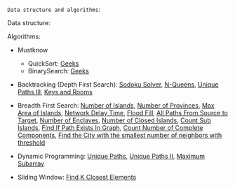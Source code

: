 `Data structure and algorithms`:

Data structure:

Algorithms:

- Mustknow

  - QuickSort: [Geeks](https://www.geeksforgeeks.org/quick-sort-algorithm/)
  - BinarySearch: [Geeks](https://www.geeksforgeeks.org/binary-search/)

- Backtracking (Depth First Search): [Sodoku Solver](https://leetcode.com/problems/sudoku-solver/description/), [N-Queens](https://leetcode.com/problems/n-queens/description/), [Unique Paths III](https://leetcode.com/problems/unique-paths-iii/description/), [Keys and Rooms](https://leetcode.com/problems/keys-and-rooms/description/)

- Breadth First Search: [Number of Islands](https://leetcode.com/problems/number-of-islands/description/), [Number of Provinces](https://leetcode.com/problems/number-of-provinces/description/), [Max Area of Islands](https://leetcode.com/problems/max-area-of-island/description/), [Network Delay Time](https://leetcode.com/problems/network-delay-time/description/), [Flood Fill](https://leetcode.com/problems/flood-fill/description/), [All Paths From Source to Target](https://leetcode.com/problems/all-paths-from-source-to-target/description/), [Number of Enclaves](https://leetcode.com/problems/number-of-enclaves/description/), [Number of Closed Islands](https://leetcode.com/problems/number-of-closed-islands/description/), [Count Sub Islands](https://leetcode.com/problems/count-sub-islands/description/), [Find If Path Exists In Graph](https://leetcode.com/problems/find-if-path-exists-in-graph/description/), [Count Number of Complete Components](https://leetcode.com/problems/count-the-number-of-complete-components/description/), [Find the City with the smallest number of neighbors with threshold](https://leetcode.com/problems/find-the-city-with-the-smallest-number-of-neighbors-at-a-threshold-distance/description/)

- Dynamic Programming: [Unique Paths](https://leetcode.com/problems/unique-paths/description/), [Unique Paths II](https://leetcode.com/problems/unique-paths-ii/description/), [Maximum Subarray](https://leetcode.com/problems/maximum-subarray/description/)

- Sliding Window: [Find K Closest Elements](https://leetcode.com/problems/find-k-closest-elements/description/)